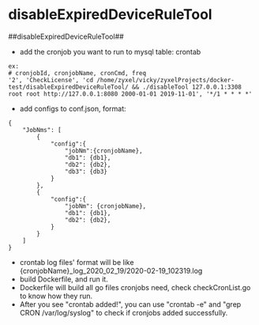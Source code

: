 # disableExpiredDeviceRuleTool
##disableExpiredDeviceRuleTool##
- add the cronjob you want to run to mysql table: crontab
```
ex:
# cronjobId, cronjobName, cronCmd, freq
'2', 'CheckLicense', 'cd /home/zyxel/vicky/zyxelProjects/docker-test/disableExpiredDeviceRuleTool/ && ./disableTool 127.0.0.1:3308 root root http://127.0.0.1:8080 2000-01-01 2019-11-01', '*/1 * * * *'

```
- add configs to conf.json, format:
```
{
	"JobNms": [
		{
			"config":{
                "jobNm":{cronjobName},
				"db1": {db1},
				"db2": {db2},
				"db3": {db3}
			}
		},
		{
			"config":{
                "jobNm": {cronjobName},
				"db1": {db1},
				"db2": {db2},
			}
		}
	]
}
```
- crontab log files' format will be like {cronjobName}_log_2020_02_19/2020-02-19_102319.log
- build Dockerfile, and run it.
- Dockerfile will build all go files cronjobs need, check checkCronList.go to know how they run.
- After you see "crontab added!", you can use "crontab -e" and "grep CRON /var/log/syslog" to check if cronjobs added successfully.
